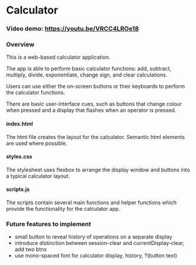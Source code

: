 # Calculator

### Video demo: https://youtu.be/VRCC4LROe18

### Overview
This is a web-based calculator application. 

The app is able to perform basic calculator functions: add, subtract, multiply, divide, exponentiate, change sign, and clear calculations. 

Users can use either the on-screen buttons or their keyboards to perform the calculator functions.

There are basic user-interface cues, such as buttons that change colour when pressed and a display that flashes when an operator is pressed.

#### index.html
The html file creates the layout for the calculator. Semantic html elements are used where possible.

#### styles.css
The stylesheet uses flexbox to arrange the display window and buttons into a typical calculator layout.

#### scripts.js
The scripts contain several main functions and helper functions which provide the functionality for the calculator app.

### Future features to implement
- small button to reveal history of operations on a separate display
- introduce distinction between session-clear and currentDisplay-clear, add two btns
- use mono-spaced font for calculator display, history, ?(button text)